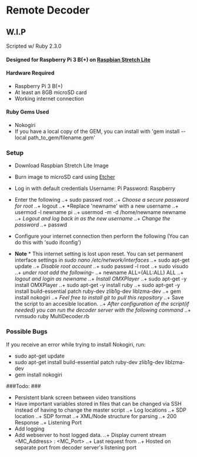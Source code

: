 # Remote Decoder #

## W.I.P ##

Scripted w/ Ruby 2.3.0
#### Designed for Raspberry Pi 3 B(+) on [Raspbian Stretch Lite](https://www.raspberrypi.org/downloads/raspbian/)

#### Hardware Required
+ Raspberry Pi 3 B(+)
+ At least an 8GB microSD card
+ Working internet connection 

#### Ruby Gems Used 
+ Nokogiri
+ If you have a local copy of the GEM, you can install with 'gem install --local path_to_gem/filename.gem'

### Setup ###
+ Download Raspbian Stretch Lite Image
+ Burn image to microSD card using [Etcher](https://etcher.io)
+ Log in with default credentials Username: Pi Password: Raspberry
+ Enter the following
..+ sudo passwd root
..+ *Choose a secure password for root*
..+ logout
..+ *Replace 'newname' with a new username
..+ usermod -l newname pi
..+ usermod -m -d /home/newname newname
..+ *Logout and log back in as the new username*
..+ *Change the password*
..+ passwd

+ Configure your internet connection then perform the following (You can do this with 'sudo ifconfig')
+ **Note** * This internet setting is lost upon reset. You can set permanent interface settings in *sudo nano /etc/network/interfaces*
..+ sudo apt-get update
..+ *Disable root account*
..+ sudo passwd -l root
..+ sudo visudo
..+ *under root add the following-* 
..+ newname ALL=(ALL:ALL) ALL
..+ *logout and login as newname*
..+ *Install OMXPlayer*
..+ sudo apt-get -y install OMXPlayer
..+ sudo apt-get -y install ruby
..+ sudo apt-get -y install build-essential patch ruby-dev zlib1g-dev liblzma-dev
..+ gem install nokogiri 
..+ *Feel free to install git to pull this repository*
..+ Save the script to an accesible location. 
..+ *After configuration of the script(if needed) you can run the decoder server with the following command*
..+ rvmsudo ruby MultiDecoder.rb

### Possible Bugs ###

If you receive an error while trying to install Nokogiri, run:
+ sudo apt-get update
+ sudo apt-get install build-essential patch ruby-dev zlib1g-dev liblzma-dev
+ gem install nokogiri

###Todo: ###

+ Persistent blank screen between video transitions
+ Have important variables stored in files that can be changed via SSH instead of having to change the master script
..+ Log locations
..+ SDP location
..+ SDP format
..+ XML/Node structure for parsing
..+ 200 Response
..+ Listening Port
+ Add logging
+ Add webserver to host logged data.
..+ Display current stream <MC_Address> : <MC_Port>
..+ Last request from <IP>
..+ Hosted on separate port from decoder server's listening port

